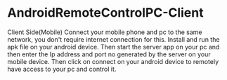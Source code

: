# AndroidRemoteControlPC-Client
Client Side(Mobile)
Connect your mobile phone and pc to the same network, you don't require internet connection for this. 
Install and run the apk file on your android device.
Then start the server app on your pc and then enter the Ip address and port no generated by the server on your mobile device.
Then click on connect on your android device to remotely have access to your pc and control it.
